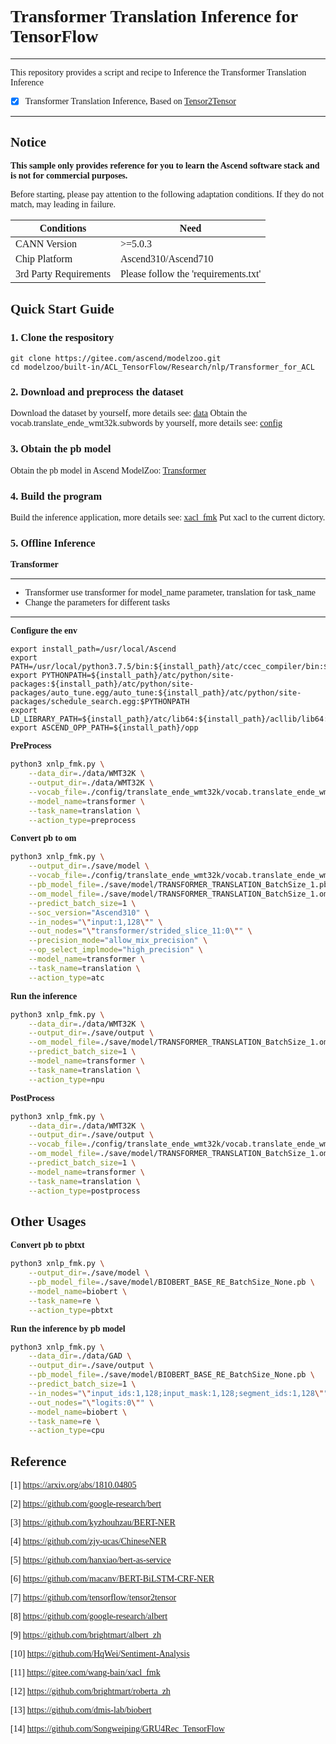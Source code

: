 # <font face="微软雅黑">

# Transformer Translation Inference for TensorFlow

***
This repository provides a script and recipe to Inference the Transformer Translation Inference

* [x] Transformer Translation Inference, Based on [Tensor2Tensor](https://github.com/tensorflow/tensor2tensor/tree/master/tensor2tensor) 

***

## Notice
**This sample only provides reference for you to learn the Ascend software stack and is not for commercial purposes.**

Before starting, please pay attention to the following adaptation conditions. If they do not match, may leading in failure.

| Conditions | Need |
| --- | --- |
| CANN Version | >=5.0.3 |
| Chip Platform| Ascend310/Ascend710 |
| 3rd Party Requirements| Please follow the 'requirements.txt' |

## Quick Start Guide

### 1. Clone the respository
```shell
git clone https://gitee.com/ascend/modelzoo.git
cd modelzoo/built-in/ACL_TensorFlow/Research/nlp/Transformer_for_ACL
```

### 2. Download and preprocess the dataset

Download the dataset by yourself, more details see: [data](./data/WMT32K/README.md)
Obtain the vocab.translate_ende_wmt32k.subwords by yourself, more details see: [config](./config/README.md)

### 3. Obtain the pb model

Obtain the pb model in Ascend ModelZoo: [Transformer](https://www.hiascend.com/zh/software/modelzoo/detail/1/4aa974b3f2fb4e02a84abbf16b56f032)

### 4. Build the program
Build the inference application, more details see: [xacl_fmk](./xacl_fmk/README.md)
Put xacl to the current dictory.

### 5. Offline Inference

**Transformer**
***
* Transformer use transformer for model_name parameter, translation for task_name
* Change the parameters for different tasks
***
**Configure the env**
```
export install_path=/usr/local/Ascend
export PATH=/usr/local/python3.7.5/bin:${install_path}/atc/ccec_compiler/bin:${install_path}/atc/bin:$PATH
export PYTHONPATH=${install_path}/atc/python/site-packages:${install_path}/atc/python/site-packages/auto_tune.egg/auto_tune:${install_path}/atc/python/site-packages/schedule_search.egg:$PYTHONPATH
export LD_LIBRARY_PATH=${install_path}/atc/lib64:${install_path}/acllib/lib64:$LD_LIBRARY_PATH
export ASCEND_OPP_PATH=${install_path}/opp
```

**PreProcess**
```Bash
python3 xnlp_fmk.py \
    --data_dir=./data/WMT32K \
    --output_dir=./data/WMT32K \
    --vocab_file=./config/translate_ende_wmt32k/vocab.translate_ende_wmt32k.32768.subwords \
    --model_name=transformer \
    --task_name=translation \
    --action_type=preprocess

```

**Convert pb to om**
```Bash
python3 xnlp_fmk.py \
    --output_dir=./save/model \
    --vocab_file=./config/translate_ende_wmt32k/vocab.translate_ende_wmt32k.32768.subwords \
    --pb_model_file=./save/model/TRANSFORMER_TRANSLATION_BatchSize_1.pb \
    --om_model_file=./save/model/TRANSFORMER_TRANSLATION_BatchSize_1.om \
    --predict_batch_size=1 \
    --soc_version="Ascend310" \
    --in_nodes="\"input:1,128\"" \
    --out_nodes="\"transformer/strided_slice_11:0\"" \
    --precision_mode="allow_mix_precision" \
    --op_select_implmode="high_precision" \
    --model_name=transformer \
    --task_name=translation \
    --action_type=atc

```

**Run the inference**
```Bash
python3 xnlp_fmk.py \
    --data_dir=./data/WMT32K \
    --output_dir=./save/output \
    --om_model_file=./save/model/TRANSFORMER_TRANSLATION_BatchSize_1.om \
    --predict_batch_size=1 \
    --model_name=transformer \
    --task_name=translation \
    --action_type=npu

```

**PostProcess**
```Bash
python3 xnlp_fmk.py \
    --data_dir=./data/WMT32K \
    --output_dir=./save/output \
    --vocab_file=./config/translate_ende_wmt32k/vocab.translate_ende_wmt32k.32768.subwords \
    --om_model_file=./save/model/TRANSFORMER_TRANSLATION_BatchSize_1.om \
    --predict_batch_size=1 \
    --model_name=transformer \
    --task_name=translation \
    --action_type=postprocess

```

## Other Usages
**Convert pb to pbtxt**
```Bash
python3 xnlp_fmk.py \
    --output_dir=./save/model \
    --pb_model_file=./save/model/BIOBERT_BASE_RE_BatchSize_None.pb \
    --model_name=biobert \
    --task_name=re \
    --action_type=pbtxt

```

**Run the inference by pb model**
```Bash
python3 xnlp_fmk.py \
    --data_dir=./data/GAD \
    --output_dir=./save/output \
    --pb_model_file=./save/model/BIOBERT_BASE_RE_BatchSize_None.pb \
    --predict_batch_size=1 \
    --in_nodes="\"input_ids:1,128;input_mask:1,128;segment_ids:1,128\"" \
    --out_nodes="\"logits:0\"" \
    --model_name=biobert \
    --task_name=re \
    --action_type=cpu

```

## Reference

[1] https://arxiv.org/abs/1810.04805

[2] https://github.com/google-research/bert

[3] https://github.com/kyzhouhzau/BERT-NER

[4] https://github.com/zjy-ucas/ChineseNER

[5] https://github.com/hanxiao/bert-as-service

[6] https://github.com/macanv/BERT-BiLSTM-CRF-NER

[7] https://github.com/tensorflow/tensor2tensor

[8] https://github.com/google-research/albert

[9] https://github.com/brightmart/albert_zh

[10] https://github.com/HqWei/Sentiment-Analysis

[11] https://gitee.com/wang-bain/xacl_fmk

[12] https://github.com/brightmart/roberta_zh

[13] https://github.com/dmis-lab/biobert

[14] https://github.com/Songweiping/GRU4Rec_TensorFlow

# </font>
